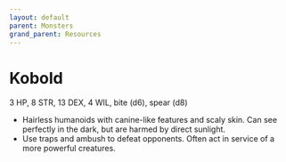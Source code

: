 ```yaml
---
layout: default
parent: Monsters
grand_parent: Resources
---
```


# Kobold

3 HP, 8 STR, 13 DEX, 4 WIL, bite (d6), spear (d8)

- Hairless humanoids with canine-like features and scaly skin. Can see perfectly in the dark, but are harmed by direct sunlight. 
- Use traps and ambush to defeat opponents. Often act in service of a more powerful creatures.
